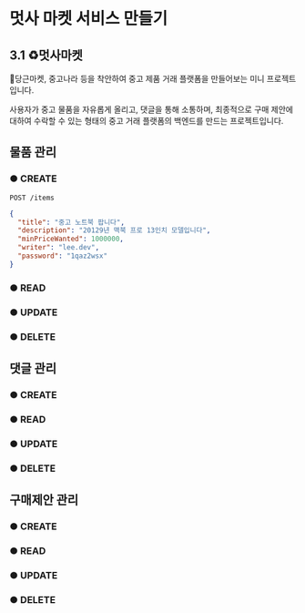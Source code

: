 # 멋사 마켓 서비스 만들기
## 3.1 ♻️멋사마켓
🥕당근마켓, 중고나라 등을 착안하여 중고 제품 거래 플랫폼을 만들어보는 미니 프로젝트입니다.

사용자가 중고 물품을 자유롭게 올리고, 댓글을 통해 소통하며, 최종적으로 구매 제안에 대하여 수락할 수 있는 형태의 중고 거래 플랫폼의 백엔드를 만드는 프로젝트입니다.

## 물품 관리

### ● CREATE
`POST /items`

  ```json
  {
    "title": "중고 노트북 팝니다",
    "description": "20129년 맥북 프로 13인치 모델입니다",
    "minPriceWanted": 1000000,
    "writer": "lee.dev",
    "password": "1qaz2wsx"
  }
  ```

### ● READ

### ● UPDATE

### ● DELETE


## 댓글 관리

### ● CREATE

### ● READ

### ● UPDATE

### ● DELETE


## 구매제안 관리

### ● CREATE

### ● READ

### ● UPDATE

### ● DELETE
